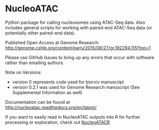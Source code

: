 # NucleoATAC
Python package for calling nucleosomes using ATAC-Seq data.
Also includes general scripts for working with paired-end ATAC-Seq data (or potentially other paired-end data).

Published Open Access at Genome Research: http://genome.cshlp.org/content/early/2015/08/27/gr.192294.115?top=1

Please use GitHub Issues to bring up any errors that occur with software rather than emailing authors.

Note on Versions:  

* version 0 represents code used for biorxiv manuscript
* version 0.2.1 was used for Genome Research manuscript (See Supplemental Information as well)

Documentation  can be found at http://nucleoatac.readthedocs.org/en/latest/

If you want to easily read in NucleoATAC outputs into R for further processing or exploration, check out [NucleoATACR](https://github.com/GreenleafLab/NucleoATACR/)

